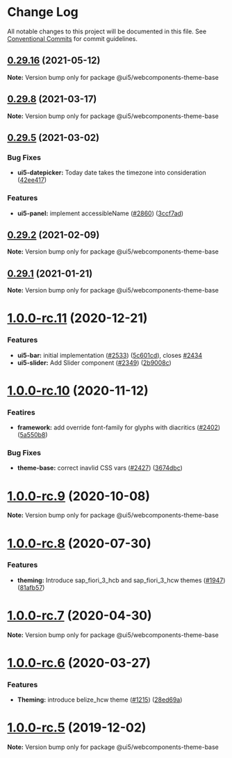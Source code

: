 # Change Log

All notable changes to this project will be documented in this file.
See [Conventional Commits](https://conventionalcommits.org) for commit guidelines.

## [0.29.16](https://github.com/SAP/ui5-webcomponents/compare/v0.29.15...v0.29.16) (2021-05-12)

**Note:** Version bump only for package @ui5/webcomponents-theme-base





## [0.29.8](https://github.com/SAP/ui5-webcomponents/compare/v0.29.6...v0.29.8) (2021-03-17)

**Note:** Version bump only for package @ui5/webcomponents-theme-base





## [0.29.5](https://github.com/SAP/ui5-webcomponents/compare/v0.29.4...v0.29.5) (2021-03-02)


### Bug Fixes

* **ui5-datepicker:** Today date takes the timezone into consideration ([42ee417](https://github.com/SAP/ui5-webcomponents/commit/42ee417))


### Features

* **ui5-panel:** implement accessibleName ([#2860](https://github.com/SAP/ui5-webcomponents/issues/2860)) ([3ccf7ad](https://github.com/SAP/ui5-webcomponents/commit/3ccf7ad))





## [0.29.2](https://github.com/SAP/ui5-webcomponents/compare/v0.29.1...v0.29.2) (2021-02-09)

**Note:** Version bump only for package @ui5/webcomponents-theme-base





## [0.29.1](https://github.com/SAP/ui5-webcomponents/compare/v0.29.0...v0.29.1) (2021-01-21)

**Note:** Version bump only for package @ui5/webcomponents-theme-base





# [1.0.0-rc.11](https://github.com/SAP/ui5-webcomponents/compare/v1.0.0-rc.10...v1.0.0-rc.11) (2020-12-21)


### Features

* **ui5-bar:** initial implementation ([#2533](https://github.com/SAP/ui5-webcomponents/issues/2533)) ([5c601cd](https://github.com/SAP/ui5-webcomponents/commit/5c601cd)), closes [#2434](https://github.com/SAP/ui5-webcomponents/issues/2434)
* **ui5-slider:** Add Slider component ([#2349](https://github.com/SAP/ui5-webcomponents/issues/2349)) ([2b9008c](https://github.com/SAP/ui5-webcomponents/commit/2b9008c))





# [1.0.0-rc.10](https://github.com/SAP/ui5-webcomponents/compare/v1.0.0-rc.9...v1.0.0-rc.10) (2020-11-12)

### Featires

* **framework:** add override font-family for glyphs with diacritics ([#2402](https://github.com/SAP/ui5-webcomponents/issues/2402)) ([5a550b8](https://github.com/SAP/ui5-webcomponents/commit/5a550b8))


### Bug Fixes

* **theme-base:** correct inavlid CSS vars ([#2427](https://github.com/SAP/ui5-webcomponents/issues/2427)) ([3674dbc](https://github.com/SAP/ui5-webcomponents/commit/3674dbc))



# [1.0.0-rc.9](https://github.com/SAP/ui5-webcomponents/compare/v1.0.0-rc.8...v1.0.0-rc.9) (2020-10-08)

**Note:** Version bump only for package @ui5/webcomponents-theme-base





# [1.0.0-rc.8](https://github.com/SAP/ui5-webcomponents/compare/v1.0.0-rc.7...v1.0.0-rc.8) (2020-07-30)

### Features

* **theming:** Introduce sap_fiori_3_hcb and sap_fiori_3_hcw themes ([#1947](https://github.com/SAP/ui5-webcomponents/issues/1947)) ([81afb57](https://github.com/SAP/ui5-webcomponents/commit/81afb57))




# [1.0.0-rc.7](https://github.com/SAP/ui5-webcomponents/compare/v1.0.0-rc.6...v1.0.0-rc.7) (2020-04-30)

**Note:** Version bump only for package @ui5/webcomponents-theme-base





# [1.0.0-rc.6](https://github.com/SAP/ui5-webcomponents/compare/v1.0.0-rc.5...v1.0.0-rc.6) (2020-03-27)

### Features

* **Theming:** introduce belize_hcw theme ([#1215](https://github.com/SAP/ui5-webcomponents/issues/1215)) ([28ed69a](https://github.com/SAP/ui5-webcomponents/commit/28ed69a))


# [1.0.0-rc.5](https://github.com/SAP/ui5-webcomponents/compare/v1.0.0-rc.4...v1.0.0-rc.5) (2019-12-02)

**Note:** Version bump only for package @ui5/webcomponents-theme-base
